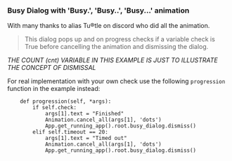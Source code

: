 ### Busy Dialog with 'Busy.', 'Busy..', 'Busy...' animation
With many thanks to alias Tu®tle on discord who did all the animation.

> This dialog pops up and on progress checks if a variable check 
> is True before cancelling the animation and dismissing the dialog.

*THE COUNT (cnt) VARIABLE IN THIS EXAMPLE IS JUST TO ILLUSTRATE THE CONCEPT OF DISMISSAL*

For real implementation with your own check use the following `progression` function in the example instead:
```
    def progression(self, *args):
        if self.check:
            args[1].text = "Finished"
            Animation.cancel_all(args[1], 'dots')
            App.get_running_app().root.busy_dialog.dismiss()
        elif self.timeout == 20:
            args[1].text = "Timed out"
            Animation.cancel_all(args[1], 'dots')
            App.get_running_app().root.busy_dialog.dismiss()
```